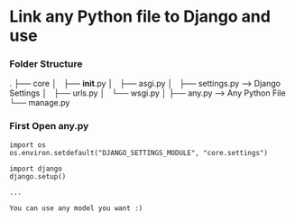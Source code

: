 # Link any Python file to Django and use

### Folder Structure

.
├── core
│   ├── __init__.py
│   ├── asgi.py
│   ├── settings.py   --> Django Settings
│   ├── urls.py
│   └── wsgi.py
│
├── any.py   --> Any Python File
└── manage.py


### First Open any.py 
```
import os
os.environ.setdefault("DJANGO_SETTINGS_MODULE", "core.settings")

import django
django.setup()

...

You can use any model you want :)

```


